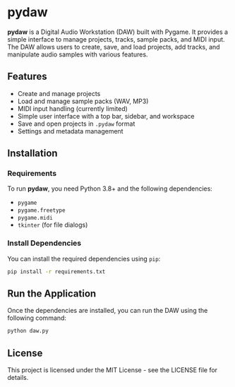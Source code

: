 # pydaw

**pydaw** is a Digital Audio Workstation (DAW) built with Pygame. It provides a simple interface to manage projects, tracks, sample packs, and MIDI input. The DAW allows users to create, save, and load projects, add tracks, and manipulate audio samples with various features.

## Features

- Create and manage projects
- Load and manage sample packs (WAV, MP3)
- MIDI input handling (currently limited)
- Simple user interface with a top bar, sidebar, and workspace
- Save and open projects in `.pydaw` format
- Settings and metadata management

## Installation

### Requirements

To run **pydaw**, you need Python 3.8+ and the following dependencies:

- `pygame`
- `pygame.freetype`
- `pygame.midi`
- `tkinter` (for file dialogs)

### Install Dependencies

You can install the required dependencies using `pip`:

```bash
pip install -r requirements.txt
```

## Run the Application
Once the dependencies are installed, you can run the DAW using the following command:

```bash
python daw.py
```

## License
This project is licensed under the MIT License - see the LICENSE file for details.

